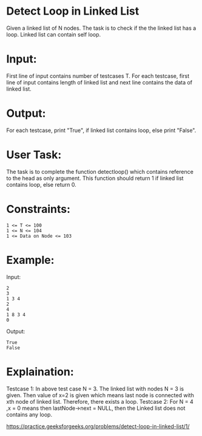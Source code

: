 # Detect Loop in Linked List

Given a linked list of N nodes. The task is to check if the the linked list has a loop. Linked list can contain self loop.

# Input:
First line of input contains number of testcases T. For each testcase, first line of input contains length of linked list and next line contains the data of linked list.

# Output:
For each testcase, print "True", if linked list contains loop, else print "False".

# User Task:
The task is to complete the function detectloop() which contains reference to the head as only argument. This function should return 1 if linked list contains loop, else return 0.

# Constraints:

    1 <= T <= 100
    1 <= N <= 104
    1 <= Data on Node <= 103

# Example:
Input:

    2
    3
    1 3 4
    2
    4
    1 8 3 4
    0
Output:

    True
    False

# Explaination:
Testcase 1: In above test case N = 3. The linked list with nodes N = 3 is given. Then value of x=2 is given which means last node is connected with xth node of linked list. Therefore, there exists a loop.
Testcase 2: For N = 4 ,x = 0 means then lastNode->next = NULL, then the Linked list does not contains any loop.

<https://practice.geeksforgeeks.org/problems/detect-loop-in-linked-list/1/>
